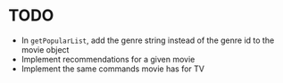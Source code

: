 # TODO

- In `getPopularList`, add the genre string instead of the genre id to the movie object
- Implement recommendations for a given movie
- Implement the same commands movie has for TV
